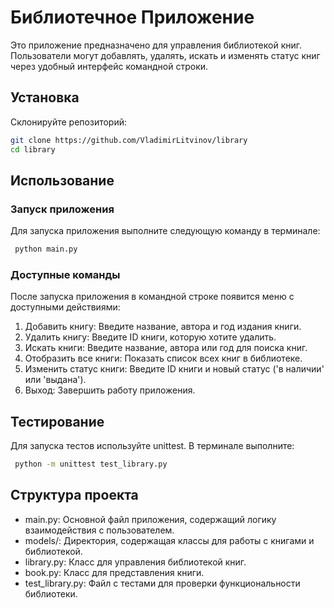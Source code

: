 # Библиотечное Приложение

Это приложение предназначено для управления библиотекой книг. Пользователи
могут добавлять, удалять, искать и изменять статус книг через удобный интерфейс
командной строки.

## Установка

Склонируйте репозиторий:

   ```bash
   git clone https://github.com/VladimirLitvinov/library
   cd library
   ```

## Использование

### Запуск приложения
Для запуска приложения выполните следующую команду в терминале:
   ```bash
    python main.py
   ```

### Доступные команды
После запуска приложения в командной строке появится меню с доступными действиями:

1. Добавить книгу: Введите название, автора и год издания книги.
2. Удалить книгу: Введите ID книги, которую хотите удалить.
3. Искать книги: Введите название, автора или год для поиска книг.
4. Отобразить все книги: Показать список всех книг в библиотеке.
5. Изменить статус книги: Введите ID книги и новый статус ('в наличии' или 'выдана').
6. Выход: Завершить работу приложения.

## Тестирование
Для запуска тестов используйте unittest. В терминале выполните:
   ```bash
    python -m unittest test_library.py
   ```
## Структура проекта
* main.py: Основной файл приложения, содержащий логику взаимодействия с пользователем.
* models/: Директория, содержащая классы для работы с книгами и библиотекой.
* library.py: Класс для управления библиотекой книг.
* book.py: Класс для представления книги.
* test_library.py: Файл с тестами для проверки функциональности библиотеки.